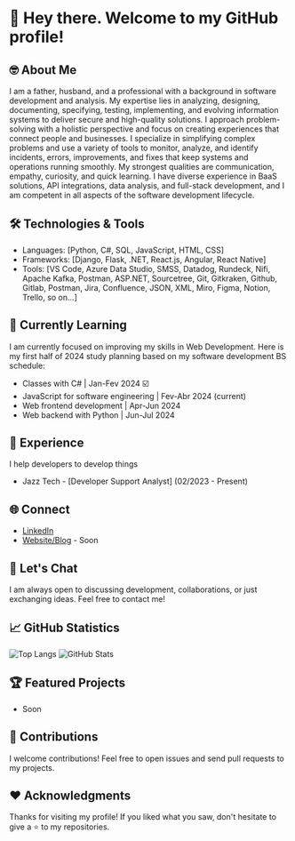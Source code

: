 # 👋 Hey there. Welcome to my GitHub profile!

## 🤓 About Me
I am a father, husband, and a professional with a background in software development and analysis. My expertise lies in analyzing, designing, documenting, specifying, testing, implementing, and evolving information systems to deliver secure and high-quality solutions. I approach problem-solving with a holistic perspective and focus on creating experiences that connect people and businesses. I specialize in simplifying complex problems and use a variety of tools to monitor, analyze, and identify incidents, errors, improvements, and fixes that keep systems and operations running smoothly. My strongest qualities are communication, empathy, curiosity, and quick learning. I have diverse experience in BaaS solutions, API integrations, data analysis, and full-stack development, and I am competent in all aspects of the software development lifecycle.

## 🛠️ Technologies & Tools
- Languages: [Python, C#, SQL, JavaScript, HTML, CSS]
- Frameworks: [Django, Flask, .NET, React.js, Angular, React Native]
- Tools: [VS Code, Azure Data Studio, SMSS, Datadog, Rundeck, Nifi, Apache Kafka, Postman, ASP.NET, Sourcetree, Git, Gitkraken, Github, Gitlab, Postman, Jira, Confluence, JSON, XML, Miro, Figma, Notion, Trello, so on...]

## 🌱 Currently Learning
I am currently focused on improving my skills in Web Development. Here is my first half of 2024 study planning based on my software development BS schedule:

- Classes with C# | Jan-Fev 2024 ☑️
- JavaScript for software engineering | Fev-Abr 2024 (current)
- Web frontend development | Apr-Jun 2024
- Web backend with Python | Jun-Jul 2024

## 💼 Experience
I help developers to develop things

- Jazz Tech - [Developer Support Analyst] (02/2023 - Present)

## 🌐 Connect
- [LinkedIn](https://www.linkedin.com/in/severoleonardo/)
- [Website/Blog](your-website) - Soon

## 💬 Let's Chat
I am always open to discussing development, collaborations, or just exchanging ideas. Feel free to contact me!

## 📈 GitHub Statistics
![Top Langs](https://github-readme-stats.vercel.app/api/top-langs/?username=severoleonardo&hide_progress=false&layout=compact&theme=radical)
![GitHub Stats](https://github-readme-stats.vercel.app/api?username=severoleonardo&show_icons=true&theme=radical)

## 🏆 Featured Projects
- Soon

## 🤝 Contributions
I welcome contributions! Feel free to open issues and send pull requests to my projects.

## ❤️ Acknowledgments
Thanks for visiting my profile! If you liked what you saw, don't hesitate to give a ⭐️ to my repositories.
